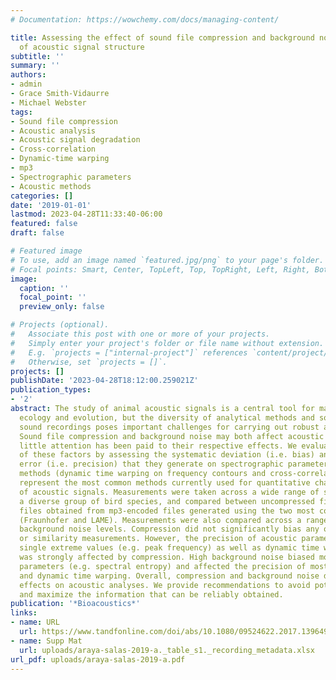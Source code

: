 ```yaml
---
# Documentation: https://wowchemy.com/docs/managing-content/

title: Assessing the effect of sound file compression and background noise on measures
  of acoustic signal structure
subtitle: ''
summary: ''
authors:
- admin
- Grace Smith-Vidaurre
- Michael Webster
tags:
- Sound file compression
- Acoustic analysis
- Acoustic signal degradation
- Cross-correlation
- Dynamic-time warping
- mp3
- Spectrographic parameters
- Acoustic methods
categories: []
date: '2019-01-01'
lastmod: 2023-04-28T11:33:40-06:00
featured: false
draft: false

# Featured image
# To use, add an image named `featured.jpg/png` to your page's folder.
# Focal points: Smart, Center, TopLeft, Top, TopRight, Left, Right, BottomLeft, Bottom, BottomRight.
image:
  caption: ''
  focal_point: ''
  preview_only: false

# Projects (optional).
#   Associate this post with one or more of your projects.
#   Simply enter your project's folder or file name without extension.
#   E.g. `projects = ["internal-project"]` references `content/project/deep-learning/index.md`.
#   Otherwise, set `projects = []`.
projects: []
publishDate: '2023-04-28T18:12:00.259021Z'
publication_types:
- '2'
abstract: The study of animal acoustic signals is a central tool for many fields in
  ecology and evolution, but the diversity of analytical methods and sources of animal
  sound recordings poses important challenges for carrying out robust acoustic analyses.
  Sound file compression and background noise may both affect acoustic analysis, although
  little attention has been paid to their respective effects. We evaluated the effect
  of these factors by assessing the systematic deviation (i.e. bias) and measurement
  error (i.e. precision) that they generate on spectrographic parameters and two (dis)similarity
  methods (dynamic time warping on frequency contours and cross-correlation), which
  represent the most common methods currently used for quantitative characterization
  of acoustic signals. Measurements were taken across a wide range of signals from
  a diverse group of bird species, and compared between uncompressed files and decompressed
  files obtained from mp3-encoded files generated using the two most common mp3 encoders
  (Fraunhofer and LAME). Measurements were also compared across a range of synthetically-generated
  background noise levels. Compression did not significantly bias any of the acoustic
  or similarity measurements. However, the precision of acoustic parameters representing
  single extreme values (e.g. peak frequency) as well as dynamic time warping distances,
  was strongly affected by compression. High background noise biased most energy distribution-related
  parameters (e.g. spectral entropy) and affected the precision of most acoustic parameters
  and dynamic time warping. Overall, compression and background noise did have considerable
  effects on acoustic analyses. We provide recommendations to avoid potential pitfalls
  and maximize the information that can be reliably obtained.
publication: '*Bioacoustics*'
links:
- name: URL
  url: https://www.tandfonline.com/doi/abs/10.1080/09524622.2017.1396498
- name: Supp Mat
  url: uploads/araya-salas-2019-a._table_s1._recording_metadata.xlsx
url_pdf: uploads/araya-salas-2019-a.pdf
---
```


